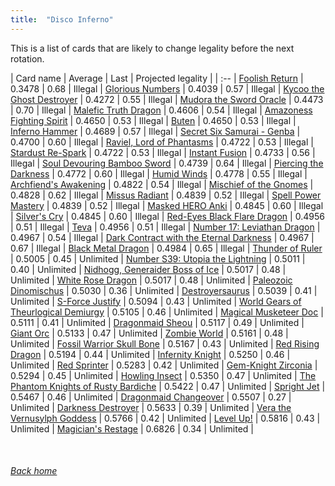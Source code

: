 ```yaml
---
title:  "Disco Inferno"
---
```


This is a list of cards that are likely to change legality before the next rotation.

| Card name | Average | Last | Projected legality |
| :-- |
[Foolish Return](https://db.ygoprodeck.com/card/?search=Foolish%20Return) | 0.3478 | 0.68 | Illegal |
[Glorious Numbers](https://db.ygoprodeck.com/card/?search=Glorious%20Numbers) | 0.4039 | 0.57 | Illegal |
[Kycoo the Ghost Destroyer](https://db.ygoprodeck.com/card/?search=Kycoo%20the%20Ghost%20Destroyer) | 0.4272 | 0.55 | Illegal |
[Mudora the Sword Oracle](https://db.ygoprodeck.com/card/?search=Mudora%20the%20Sword%20Oracle) | 0.4473 | 0.70 | Illegal |
[Malefic Truth Dragon](https://db.ygoprodeck.com/card/?search=Malefic%20Truth%20Dragon) | 0.4606 | 0.54 | Illegal |
[Amazoness Fighting Spirit](https://db.ygoprodeck.com/card/?search=Amazoness%20Fighting%20Spirit) | 0.4650 | 0.53 | Illegal |
[Buten](https://db.ygoprodeck.com/card/?search=Buten) | 0.4650 | 0.53 | Illegal |
[Inferno Hammer](https://db.ygoprodeck.com/card/?search=Inferno%20Hammer) | 0.4689 | 0.57 | Illegal |
[Secret Six Samurai - Genba](https://db.ygoprodeck.com/card/?search=Secret%20Six%20Samurai%20-%20Genba) | 0.4700 | 0.60 | Illegal |
[Raviel, Lord of Phantasms](https://db.ygoprodeck.com/card/?search=Raviel,%20Lord%20of%20Phantasms) | 0.4722 | 0.53 | Illegal |
[Stardust Re-Spark](https://db.ygoprodeck.com/card/?search=Stardust%20Re-Spark) | 0.4722 | 0.53 | Illegal |
[Instant Fusion](https://db.ygoprodeck.com/card/?search=Instant%20Fusion) | 0.4733 | 0.56 | Illegal |
[Soul Devouring Bamboo Sword](https://db.ygoprodeck.com/card/?search=Soul%20Devouring%20Bamboo%20Sword) | 0.4739 | 0.64 | Illegal |
[Piercing the Darkness](https://db.ygoprodeck.com/card/?search=Piercing%20the%20Darkness) | 0.4772 | 0.60 | Illegal |
[Humid Winds](https://db.ygoprodeck.com/card/?search=Humid%20Winds) | 0.4778 | 0.55 | Illegal |
[Archfiend's Awakening](https://db.ygoprodeck.com/card/?search=Archfiend's%20Awakening) | 0.4822 | 0.54 | Illegal |
[Mischief of the Gnomes](https://db.ygoprodeck.com/card/?search=Mischief%20of%20the%20Gnomes) | 0.4828 | 0.62 | Illegal |
[Missus Radiant](https://db.ygoprodeck.com/card/?search=Missus%20Radiant) | 0.4839 | 0.52 | Illegal |
[Spell Power Mastery](https://db.ygoprodeck.com/card/?search=Spell%20Power%20Mastery) | 0.4839 | 0.52 | Illegal |
[Masked HERO Anki](https://db.ygoprodeck.com/card/?search=Masked%20HERO%20Anki) | 0.4845 | 0.60 | Illegal |
[Silver's Cry](https://db.ygoprodeck.com/card/?search=Silver's%20Cry) | 0.4845 | 0.60 | Illegal |
[Red-Eyes Black Flare Dragon](https://db.ygoprodeck.com/card/?search=Red-Eyes%20Black%20Flare%20Dragon) | 0.4956 | 0.51 | Illegal |
[Teva](https://db.ygoprodeck.com/card/?search=Teva) | 0.4956 | 0.51 | Illegal |
[Number 17: Leviathan Dragon](https://db.ygoprodeck.com/card/?search=Number%2017:%20Leviathan%20Dragon) | 0.4967 | 0.54 | Illegal |
[Dark Contract with the Eternal Darkness](https://db.ygoprodeck.com/card/?search=Dark%20Contract%20with%20the%20Eternal%20Darkness) | 0.4967 | 0.67 | Illegal |
[Black Metal Dragon](https://db.ygoprodeck.com/card/?search=Black%20Metal%20Dragon) | 0.4984 | 0.65 | Illegal |
[Thunder of Ruler](https://db.ygoprodeck.com/card/?search=Thunder%20of%20Ruler) | 0.5005 | 0.45 | Unlimited |
[Number S39: Utopia the Lightning](https://db.ygoprodeck.com/card/?search=Number%20S39:%20Utopia%20the%20Lightning) | 0.5011 | 0.40 | Unlimited |
[Nidhogg, Generaider Boss of Ice](https://db.ygoprodeck.com/card/?search=Nidhogg,%20Generaider%20Boss%20of%20Ice) | 0.5017 | 0.48 | Unlimited |
[White Rose Dragon](https://db.ygoprodeck.com/card/?search=White%20Rose%20Dragon) | 0.5017 | 0.48 | Unlimited |
[Paleozoic Dinomischus](https://db.ygoprodeck.com/card/?search=Paleozoic%20Dinomischus) | 0.5030 | 0.36 | Unlimited |
[Destroyersaurus](https://db.ygoprodeck.com/card/?search=Destroyersaurus) | 0.5039 | 0.41 | Unlimited |
[S-Force Justify](https://db.ygoprodeck.com/card/?search=S-Force%20Justify) | 0.5094 | 0.43 | Unlimited |
[World Gears of Theurlogical Demiurgy](https://db.ygoprodeck.com/card/?search=World%20Gears%20of%20Theurlogical%20Demiurgy) | 0.5105 | 0.46 | Unlimited |
[Magical Musketeer Doc](https://db.ygoprodeck.com/card/?search=Magical%20Musketeer%20Doc) | 0.5111 | 0.41 | Unlimited |
[Dragonmaid Sheou](https://db.ygoprodeck.com/card/?search=Dragonmaid%20Sheou) | 0.5117 | 0.49 | Unlimited |
[Giant Orc](https://db.ygoprodeck.com/card/?search=Giant%20Orc) | 0.5133 | 0.47 | Unlimited |
[Zombie World](https://db.ygoprodeck.com/card/?search=Zombie%20World) | 0.5161 | 0.48 | Unlimited |
[Fossil Warrior Skull Bone](https://db.ygoprodeck.com/card/?search=Fossil%20Warrior%20Skull%20Bone) | 0.5167 | 0.43 | Unlimited |
[Red Rising Dragon](https://db.ygoprodeck.com/card/?search=Red%20Rising%20Dragon) | 0.5194 | 0.44 | Unlimited |
[Infernity Knight](https://db.ygoprodeck.com/card/?search=Infernity%20Knight) | 0.5250 | 0.46 | Unlimited |
[Red Sprinter](https://db.ygoprodeck.com/card/?search=Red%20Sprinter) | 0.5283 | 0.42 | Unlimited |
[Gem-Knight Zirconia](https://db.ygoprodeck.com/card/?search=Gem-Knight%20Zirconia) | 0.5294 | 0.45 | Unlimited |
[Howling Insect](https://db.ygoprodeck.com/card/?search=Howling%20Insect) | 0.5350 | 0.47 | Unlimited |
[The Phantom Knights of Rusty Bardiche](https://db.ygoprodeck.com/card/?search=The%20Phantom%20Knights%20of%20Rusty%20Bardiche) | 0.5422 | 0.47 | Unlimited |
[Spright Jet](https://db.ygoprodeck.com/card/?search=Spright%20Jet) | 0.5467 | 0.46 | Unlimited |
[Dragonmaid Changeover](https://db.ygoprodeck.com/card/?search=Dragonmaid%20Changeover) | 0.5507 | 0.27 | Unlimited |
[Darkness Destroyer](https://db.ygoprodeck.com/card/?search=Darkness%20Destroyer) | 0.5633 | 0.39 | Unlimited |
[Vera the Vernusylph Goddess](https://db.ygoprodeck.com/card/?search=Vera%20the%20Vernusylph%20Goddess) | 0.5766 | 0.42 | Unlimited |
[Level Up!](https://db.ygoprodeck.com/card/?search=Level%20Up!) | 0.5816 | 0.43 | Unlimited |
[Magician's Restage](https://db.ygoprodeck.com/card/?search=Magician's%20Restage) | 0.6826 | 0.34 | Unlimited |

<br>

###### [Back home](index)